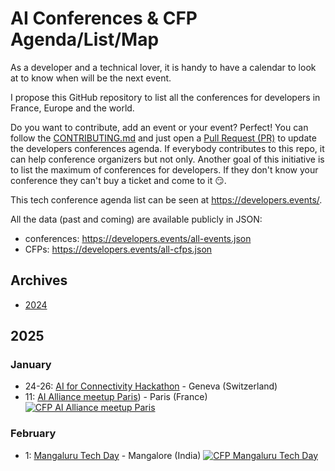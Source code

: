 # AI Conferences & CFP Agenda/List/Map

As a developer and a technical lover, it is handy to have a calendar to look at to know when will be the next event.

I propose this GitHub repository to list all the conferences for developers in France, Europe and the world.

Do you want to contribute, add an event or your event? Perfect! You can follow the [CONTRIBUTING.md](CONTRIBUTING.md) and just open a [Pull Request (PR)](https://github.com/scraly/developers-conferences-agenda/pulls) to update the developers conferences agenda.
If everybody contributes to this repo, it can help conference organizers but not only. Another goal of this initiative is to list the maximum of conferences for developers.
If they don't know your conference they can't buy a ticket and come to it 😏.

This tech conference agenda list can be seen at https://developers.events/.

All the data (past and coming) are available publicly in JSON:
- conferences: https://developers.events/all-events.json
- CFPs: https://developers.events/all-cfps.json

## Archives

* [2024](archives/2024.md)


## 2025

### January

* 24-26: [AI for Connectivity Hackathon](https://lablab.ai/event/ai-for-connectivity-hackathon) - Geneva (Switzerland)
* 11: [AI Alliance meetup Paris](https://lu.ma/vejv8xcx)) - Paris (France) <a href="https://sessionize.com/devfest-24-dakar/"><img alt="CFP AI Alliance meetup Paris" src="https://img.shields.io/static/v1?label=CFP&message=until%2022-December-2024&color=red"></a>


### February

* 1: [Mangaluru Tech Day](https://hackersmang.org/techmang25) - Mangalore (India) <a href="https://sessionize.com/techmang/"><img alt="CFP Mangaluru Tech Day" src="https://img.shields.io/static/v1?label=CFP&message=until%2026-January-2025&color=red"></a>
